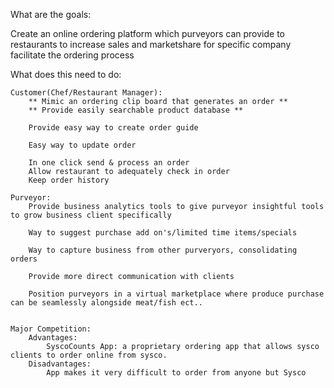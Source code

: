 What are the goals:

Create an online ordering platform which purveyors can provide to restaurants to increase sales and marketshare for specific company facilitate the ordering process



What does this need to do:

	Customer(Chef/Restaurant Manager):
		** Mimic an ordering clip board that generates an order ** 
		** Provide easily searchable product database **

		Provide easy way to create order guide

		Easy way to update order
		
		In one click send & process an order
		Allow restaurant to adequately check in order
		Keep order history

	Purveyor:	
		Provide business analytics tools to give purveyor insightful tools to grow business client specifically

		Way to suggest purchase add on's/limited time items/specials

		Way to capture business from other purveryors, consolidating orders

		Provide more direct communication with clients

		Position purveyors in a virtual marketplace where produce purchase can be seamlessly alongside meat/fish ect..


	Major Competition:
		Advantages:
			SyscoCounts App: a proprietary ordering app that allows sysco clients to order online from sysco.
		Disadvantages: 
			App makes it very difficult to order from anyone but Sysco









